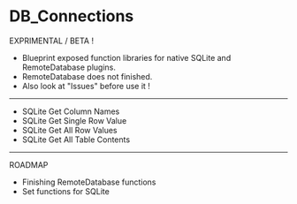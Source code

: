 # DB_Connections
EXPRIMENTAL / BETA !
- Blueprint exposed function libraries for native SQLite and RemoteDatabase plugins.
- RemoteDatabase does not finished.
- Also look at "Issues" before use it !
--------------------------------------------------------------------------------------------
- SQLite Get Column Names
- SQLite Get Single Row Value
- SQLite Get All Row Values
- SQLite Get All Table Contents
--------------------------------------------------------------------------------------------
ROADMAP
- Finishing RemoteDatabase functions
- Set functions for SQLite
